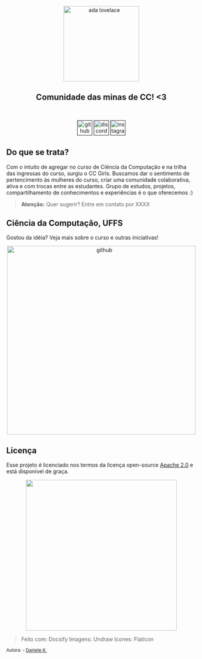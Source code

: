 <p align="center"> <img alt="ada lovelace" src="/_media/teste.png" width="200"> </p>

<h2 align="center"> Comunidade das minas de CC! <3 </h2>
<br>
<p align="center"> 
  <a href=""><img alt="github" src="/_media/github.png" width="40"></a>
  <a href=""><img alt="discord" src="/_media/discord.png" width="40"></a>
  <a href=""><img alt="instagram" src="/_media/instagram.png" width="40"></a>
</p>

## Do que se trata?

Com o intuito de agregar no curso de Ciência da Computação e na trilha das ingressas do curso, surgiu o CC Girls. Buscamos dar o sentimento de pertencimento às mulheres do curso, criar uma comunidade colaborativa, ativa e com trocas entre as estudantes. Grupo de estudos, projetos, compartilhamento de conhecimentos e experiências é o que oferecemos :) 

> **Atenção:**  Quer sugerir? Entre em contato por XXXX

## Ciência da Computação, UFFS

Gostou da idéia? Veja mais sobre o curso e outras iniciativas!

<p align="center"> 
  <a href="https://cc.uffs.edu.br/"><img alt="github" src="/_media/cc-logo-black-on-bg-transparent.png" width="500"></a>
</p>


## Licença

Esse projeto é licenciado nos termos da licença open-source [Apache 2.0](https://choosealicense.com/licenses/apache-2.0/) e está disponível de graça.

<p align="center"> 
  <img alt="" src="/_media/undraw_Dev_focus_re_6iwt.png" width="400">
</p>

> Feito com: Docsify
> Imagens: Undraw
> Icones: Flaticon

<small>Autora: - <a href="https://github.com/DanieleKaroline">Daniele K.</a></small>